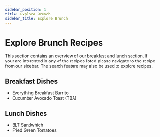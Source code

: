 ```yaml
---
sidebar_position: 1
title: Explore Brunch
sidebar_title: Explore Brunch
---
```


# Explore Brunch Recipes

This section contains an overview of our breakfast and lunch section. If your are interested in any of the recipes listed please navigate to the recipe from our sidebar. The search feature may also be used to explore recipes.

## Breakfast Dishes
- Everything Breakfast Burrito
- Cucumber Avocado Toast (TBA)

## Lunch Dishes
- BLT Sandwhich
- Fried Green Tomatoes
